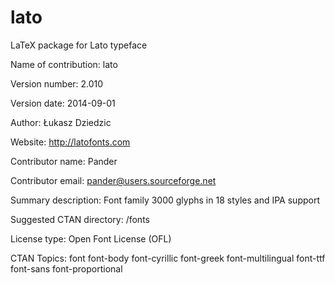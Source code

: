 lato
====

LaTeX package for Lato typeface

Name of contribution: lato

Version number: 2.010

Version date: 2014-09-01

Author: Łukasz Dziedzic

Website: http://latofonts.com

Contributor name: Pander

Contributor email: pander@users.sourceforge.net

Summary description: Font family 3000 glyphs in 18 styles and IPA support

Suggested CTAN directory: /fonts

License type: Open Font License (OFL)

CTAN Topics: font font-body font-cyrillic font-greek font-multilingual font-ttf font-sans font-proportional
